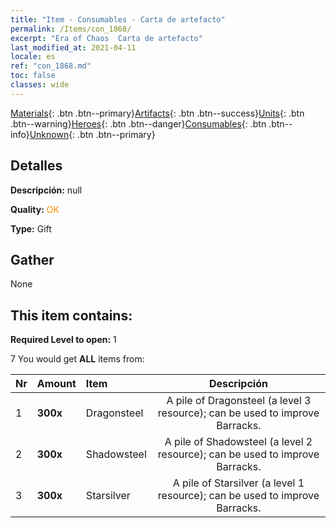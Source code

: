 ```yaml
---
title: "Item - Consumables - Carta de artefacto"
permalink: /Items/con_1868/
excerpt: "Era of Chaos  Carta de artefacto"
last_modified_at: 2021-04-11
locale: es
ref: "con_1868.md"
toc: false
classes: wide
---
```

 [Materials](/es/Items/){: .btn .btn--primary}[Artifacts](/es/Items/Artifacts/){: .btn .btn--success}[Units](/es/Items/Units/){: .btn .btn--warning}[Heroes](/es/Items/Heroes/){: .btn .btn--danger}[Consumables](/es/Items/Consumables/){: .btn .btn--info}[Unknown](/es/Items/Unknown/){: .btn .btn--primary}

## Detalles
 **Descripción:** null

 **Quality:** <span style="color: #FF8C00">OK</span>

 **Type:** Gift

## Gather

  None

## This item contains:

 **Required Level to open:** 1

 7 You would get **ALL** items  from:

  | Nr | Amount |     Item    | Descripción |
  |:---|:-------|:------------|:-----------:|
  | 1 |  **300x** | Dragonsteel | A pile of Dragonsteel (a level 3 resource); can be used to improve Barracks.  | 
  | 2 |  **300x** | Shadowsteel | A pile of Shadowsteel (a level 2 resource); can be used to improve Barracks.  | 
  | 3 |  **300x** | Starsilver | A pile of Starsilver (a level 1 resource); can be used to improve Barracks.  | 
